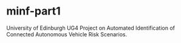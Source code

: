 # minf-part1
University of Edinburgh UG4 Project on Automated Identification of Connected Autonomous Vehicle Risk Scenarios.

